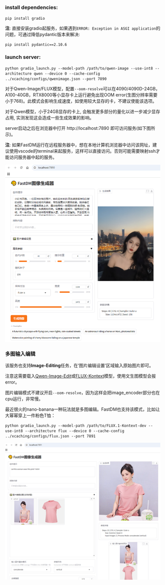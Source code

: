 ### install dependencies:

`pip install gradio`

**注**: 直接安装gradio起服务，如果遇到`ERROR: Exception in ASGI application`的问题，可通过降低pydantic版本来解决:

`pip install pydantic==2.10.6`

### launch server:

`python gradio_launch.py --model-path /path/to/qwen-image --use-int8 --architecture qwen --device 0 --cache-config ../xcaching/configs/qwenimage.json --port 7890`

对于Qwen-Image/FLUX模型，配置`--oom-resolve`可以在4090/4090D-24GB，A100-40GB，RTX8000等小显存卡上运行避免出现OOM error(生图分辨率需要小于768)。此模式会影响生成速度，如使用较大显存的卡，不建议使能该选项。 

对于Qwen模型，小于24GB显存的卡上, 会触发更多部分的量化以进一步减少显存占用, 实测发现这会造成一些生成效果的影响。

server启动之后在浏览器中打开 http://localhost:7890 即可访问服务(如下图所示)。

**注**: 如果FastDM运行在远程服务器中，想在本地计算机浏览器中访问该网址，建议使用vscode的terminal来起服务，这样可以直接访问。否则可能需要映射ssh才能访问服务器中起的服务。

![image](../../assets/gradio-gen.PNG)

### 多图输入编辑

该服务也支持**Image-Editing**任务，在‘图片编辑设置’区域输入原始图片即可。

注意这需要载入[Qwen-Image-Edit](https://huggingface.co/Qwen/Qwen-Image-Edit)或[FLUX-Kontext](https://huggingface.co/black-forest-labs/FLUX.1-Kontext-dev)模型，使用文生图模型会报error。

图片编辑模式不建议开启`--oom-resolve`，因为这样会把image_encoder部分也在cpu运行，非常慢。

最近很火的nano-banana一种玩法就是多图编辑。FastDM也支持该模式，比如让大幂幂穿上一件粉色T恤：

`python gradio_launch.py --model-path /path/to/FLUX.1-Kontext-dev --use-int8 --architecture flux --device 0 --cache-config ../xcaching/configs/flux.json --port 7891`

![image](../../assets/multi-image.PNG)
